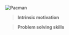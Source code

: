 ![Pacman](https://upload.wikimedia.org/wikipedia/commons/4/49/Pacman.svg)

> **Intrinsic motivation**

> **Problem solving skills**
